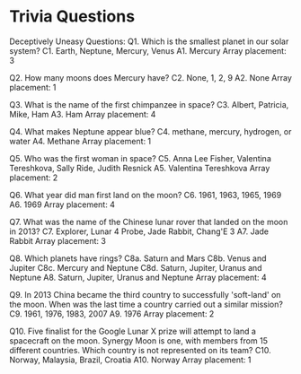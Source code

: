 # Trivia Questions

Deceptively Uneasy Questions:
Q1. Which is the smallest planet in our solar system? 
C1. Earth, Neptune, Mercury, Venus
A1. Mercury
Array placement: 3

Q2. How many moons does Mercury have?
C2. None, 1, 2, 9
A2. None
Array placement: 1

Q3. What is the name of the first chimpanzee in space?
C3. Albert, Patricia, Mike, Ham 
A3. Ham
Array placement: 4

Q4. What makes Neptune appear blue?
C4. methane, mercury, hydrogen, or water
A4. Methane
Array placement: 1

Q5. Who was the first woman in space?
C5. Anna Lee Fisher, Valentina Tereshkova, Sally Ride, Judith Resnick
A5. Valentina Tereshkova
Array placement: 2

Q6. What year did man first land on the moon?
C6. 1961, 1963, 1965, 1969 
A6. 1969
Array placement: 4

Q7. What was the name of the Chinese lunar rover that landed on the moon in 2013?
C7. Explorer, Lunar 4 Probe, Jade Rabbit, Chang'E 3 
A7. Jade Rabbit
Array placement: 3

Q8. Which planets have rings?
C8a. Saturn and Mars
C8b. Venus and Jupiter
C8c. Mercury and Neptune
C8d. Saturn, Jupiter, Uranus and Neptune 
A8. Saturn, Jupiter, Uranus and Neptune
Array placement: 4

Q9. In 2013 China became the third country to successfully 'soft-land' on the moon. When was the last time a country carried out a similar mission?
C9. 1961, 1976, 1983, 2007 
A9. 1976
Array placement: 2

Q10. Five finalist for the Google Lunar X prize will attempt to land a spacecraft on the moon. Synergy Moon is one, with members from 15 different countries. Which country is not represented on its team? 
C10. Norway, Malaysia, Brazil, Croatia 
A10. Norway
Array placement: 1


